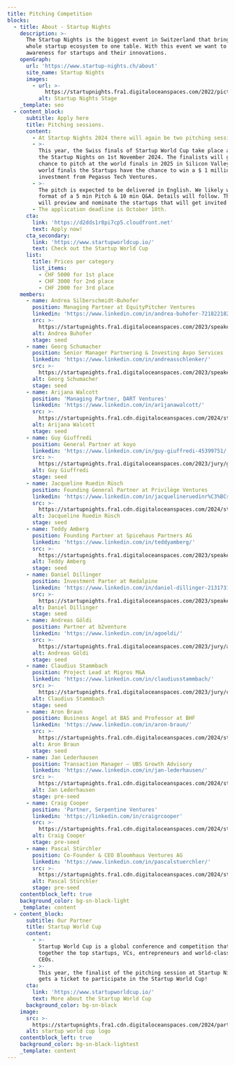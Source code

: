 ```yaml
---
title: Pitching Competition
blocks:
  - title: About - Startup Nights
    description: >-
      The Startup Nights is the biggest event in Switzerland that brings the
      whole startup ecosystem to one table. With this event we want to create
      awareness for startups and their innovations.
    openGraph:
      url: 'https://www.startup-nights.ch/about'
      site_name: Startup Nights
      images:
        - url: >-
            https://startupnights.fra1.digitaloceanspaces.com/2022/pictures/stage.jpg
          alt: Startup Nights Stage
    _template: seo
  - content_block:
      subtitle: Apply here
      title: Pitching sessions.
      content:
        - At Startup Nights 2024 there will again be two pitching sessions.
        - >-
          This year, the Swiss finals of Startup World Cup take place as part of
          the Startup Nights on 1st November 2024. The finalists will get the
          chance to pitch at the world finals in 2025 in Silicon Valley. At the
          world finals the Startups have the chance to win a $ 1 million
          investment from Pegasus Tech Ventures.
        - >-
          The pitch is expected to be delivered in English. We likely will run a
          format of a 5 min Pitch & 10 min Q&A. Details will follow. The jury
          will preview and nominate the startups that will get invited to pitch.
        - The application deadline is October 10th.
      cta:
        link: 'https://d2dds1r8pi7cp5.cloudfront.net'
        text: Apply now!
      cta_secondary:
        link: 'https://www.startupworldcup.io/'
        text: Check out the Startup World Cup
      list:
        title: Prices per category
        list_items:
          - CHF 5000 for 1st place
          - CHF 3000 for 2nd place
          - CHF 2000 for 3rd place
    members:
      - name: Andrea Silberschmidt-Buhofer
        position: Managing Partner at EquityPitcher Ventures
        linkedin: 'https://www.linkedin.com/in/andrea-buhofer-721822182/'
        src: >-
          https://startupnights.fra1.digitaloceanspaces.com/2023/speakers/andrea-buhofer.jpeg
        alt: Andrea Buhofer
        stage: seed
      - name: Georg Schumacher
        position: Senior Manager Partnering & Investing Axpo Services
        linkedin: 'https://www.linkedin.com/in/andreasschlenker/'
        src: >-
          https://startupnights.fra1.digitaloceanspaces.com/2023/speakers/georg-schumacher.jpg
        alt: Georg Schumacher
        stage: seed
      - name: Arijana Walcott
        position: 'Managing Partner, DART Ventures'
        linkedin: 'https://www.linkedin.com/in/arijanawalcott/'
        src: >-
          https://startupnights.fra1.cdn.digitaloceanspaces.com/2024/startups/591259665-arijana_walcott_500x500.png
        alt: Arijana Walcott
        stage: seed
      - name: Guy Giuffredi
        position: General Partner at koyo
        linkedin: 'https://www.linkedin.com/in/guy-giuffredi-45399751/'
        src: >-
          https://startupnights.fra1.digitaloceanspaces.com/2023/jury/guy_giuffredi.png
        alt: Guy Giuffredi
        stage: seed
      - name: Jacqueline Ruedin Rüsch
        position: Founding General Partner at Privilège Ventures
        linkedin: 'https://www.linkedin.com/in/jacquelineruedinr%C3%BCsch/'
        src: >-
          https://startupnights.fra1.cdn.digitaloceanspaces.com/2024/startups/72801623-jacqueline_ruedin_ruesch_500x500.png
        alt: Jacqueline Ruedin Rüsch
        stage: seed
      - name: Teddy Amberg
        position: Founding Partner at Spicehaus Partners AG
        linkedin: 'https://www.linkedin.com/in/teddyamberg/'
        src: >-
          https://startupnights.fra1.digitaloceanspaces.com/2023/speakers/teddy-amberg.jpeg
        alt: Teddy Amberg
        stage: seed
      - name: Daniel Dillinger
        position: Investment Parter at Redalpine
        linkedin: 'https://www.linkedin.com/in/daniel-dillinger-213173138/'
        src: >-
          https://startupnights.fra1.digitaloceanspaces.com/2023/speakers/daniel-dillenger.jpg
        alt: Daniel Dillinger
        stage: seed
      - name: Andreas Göldi
        position: Partner at b2venture
        linkedin: 'https://www.linkedin.com/in/agoeldi/'
        src: >-
          https://startupnights.fra1.digitaloceanspaces.com/2023/jury/andreas-goeldi.png
        alt: Andreas Göldi
        stage: seed
      - name: Claudius Stammbach
        position: Project Lead at Migros M&A
        linkedin: 'https://www.linkedin.com/in/claudiusstammbach/'
        src: >-
          https://startupnights.fra1.digitaloceanspaces.com/2023/jury/claudius_stammbach.png
        alt: Claudius Stammbach
        stage: seed
      - name: Aron Braun
        position: Business Angel at BAS and Professor at BHF
        linkedin: 'https://www.linkedin.com/in/aron-braun/'
        src: >-
          https://startupnights.fra1.cdn.digitaloceanspaces.com/2024/startups/171844469-aron_braun_500x500.png
        alt: Aron Braun
        stage: seed
      - name: Jan Lederhausen
        position: Transaction Manager – UBS Growth Advisory
        linkedin: 'https://www.linkedin.com/in/jan-lederhausen/'
        src: >-
          https://startupnights.fra1.cdn.digitaloceanspaces.com/2024/startups/412598289-jan_lederhausen_500x500.png
        alt: Jan Lederhausen
        stage: pre-seed
      - name: Craig Cooper
        position: 'Partner, Serpentine Ventures'
        linkedin: 'https://linkedin.com/in/craigrcooper'
        src: >-
          https://startupnights.fra1.cdn.digitaloceanspaces.com/2024/startups/974311328-craig_cooper_500x500.png
        alt: Craig Cooper
        stage: pre-seed
      - name: Pascal Stürchler
        position: Co-Founder & CEO Bloomhaus Ventures AG
        linkedin: 'https://www.linkedin.com/in/pascalstuerchler/'
        src: >-
          https://startupnights.fra1.cdn.digitaloceanspaces.com/2024/startups/244509073-pascal_stuerchler_500x500.png
        alt: Pascal Stürchler
        stage: pre-seed
    contentblock_left: true
    background_color: bg-sn-black-light
    _template: content
  - content_block:
      subtitle: Our Partner
      title: Startup World Cup
      content:
        - >-
          Startup World Cup is a global conference and competition that brings
          together the top startups, VCs, entrepreneurs and world-class tech
          CEOs.
        - >-
          This year, the finalist of the pitching session at Startup Nights 2024
          gets a ticket to participate in the Startup World Cup!
      cta:
        link: 'https://www.startupworldcup.io/'
        text: More about the Startup World Cup
      background_color: bg-sn-black
    image:
      src: >-
        https://startupnights.fra1.cdn.digitaloceanspaces.com/2024/partner/startup-world-cup.png
      alt: startup world cup logo
    contentblock_left: true
    background_color: bg-sn-black-lightest
    _template: content
---
```


